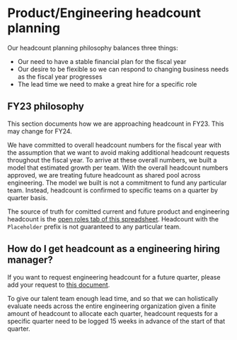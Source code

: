 # Product/Engineering headcount planning

Our headcount planning philosophy balances three things:

- Our need to have a stable financial plan for the fiscal year
- Our desire to be flexible so we can respond to changing business needs as the fiscal year progresses
- The lead time we need to make a great hire for a specific role

## FY23 philosophy

This section documents how we are approaching headcount in FY23. This may change for FY24.

We have committed to overall headcount numbers for the fiscal year with the assumption that we want to avoid making additional headcount requests throughout the fiscal year. To arrive at these overall numbers, we built a model that estimated growth per team. With the overall headcount numbers approved, we are treating future headcount as shared pool across engineering. The model we built is not a commitment to fund any particular team. Instead, headcount is confirmed to specific teams on a quarter by quarter basis.

The source of truth for comitted current and future product and engineering headcount is the [open roles tab of this spreadsheet](https://docs.google.com/spreadsheets/d/1Dpf6aDw1ESJRYroJz6-ZtaACJxwjEu4my_xeYuB3a7E/edit#gid=1869420933). Headcount with the `Placeholder` prefix is not guaranteed to any particular team.

## How do I get headcount as a engineering hiring manager?

If you want to request engineering headcount for a future quarter, please add your request to [this document](https://docs.google.com/document/d/1Ggln2Jweb95ID6-aU8T5kM4D3QaAgLOUgyuOynAQzBc/edit#).

To give our talent team enough lead time, and so that we can holistically evaluate needs across the entire engineering organization given a finite amount of headcount to allocate each quarter, headcount requests for a specific quarter need to be logged 15 weeks in advance of the start of that quarter.
